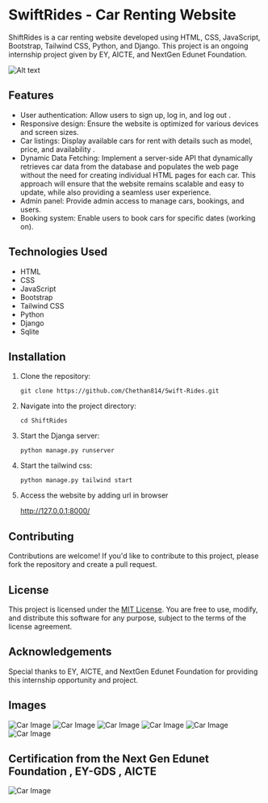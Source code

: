 # SwiftRides - Car Renting Website

ShiftRides is a car renting website developed using HTML, CSS, JavaScript, Bootstrap, Tailwind CSS, Python, and Django. This project is an ongoing internship project given by EY, AICTE, and NextGen Edunet Foundation.

![Alt text](readme/1.png)

## Features

- User authentication: Allow users to sign up, log in, and log out . 
- Responsive design: Ensure the website is optimized for various devices and screen sizes.
- Car listings: Display available cars for rent with details such as model, price, and availability .
- Dynamic Data Fetching: Implement a server-side API that dynamically retrieves car data from the database and populates the web page without the need for creating individual HTML pages for each car. This approach will ensure that the website remains scalable and easy to update, while also providing a seamless user experience.
- Admin panel: Provide admin access to manage cars, bookings, and users.
- Booking system: Enable users to book cars for specific dates (working on).

## Technologies Used

- HTML
- CSS
- JavaScript
- Bootstrap
- Tailwind CSS
- Python
- Django
- Sqlite

## Installation

1. Clone the repository:

   ```git
   git clone https://github.com/Chethan814/Swift-Rides.git
   ```

2. Navigate into the project directory:

    ```git
    cd ShiftRides
    ```
    

3. Start the Djanga server:
     ```terminal
     python manage.py runserver
     ```
4. Start the tailwind css:
     ```terminal
     python manage.py tailwind start
     ```

5. Access the website by adding url in browser 
     
     http://127.0.0.1:8000/
     

## Contributing

Contributions are welcome! If you'd like to contribute to this project, please fork the repository and create a pull request.

## License

This project is licensed under the [MIT License](LICENSE). You are free to use, modify, and distribute this software for any purpose, subject to the terms of the license agreement.

## Acknowledgements

Special thanks to EY, AICTE, and NextGen Edunet Foundation for providing this internship opportunity and project.


## Images
![Car Image](readme/2.png)
![Car Image](readme/3.png)
![Car Image](readme/4.png)
![Car Image](readme/5.png)
![Car Image](readme/6.png)
![Car Image](readme/7.png)

## Certification from the Next Gen Edunet Foundation , EY-GDS , AICTE
![Car Image](readme\NEW_OTHER_STATE_Certificate_page-0001.jpg)

     




